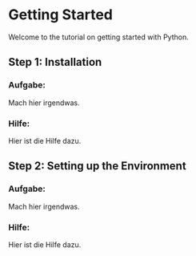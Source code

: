 # Getting Started

Welcome to the tutorial on getting started with Python.

## Step 1: Installation

### Aufgabe:
Mach hier irgendwas.
### Hilfe:
Hier ist die Hilfe dazu.

## Step 2: Setting up the Environment

### Aufgabe:
Mach hier irgendwas.
### Hilfe:
Hier ist die Hilfe dazu.
